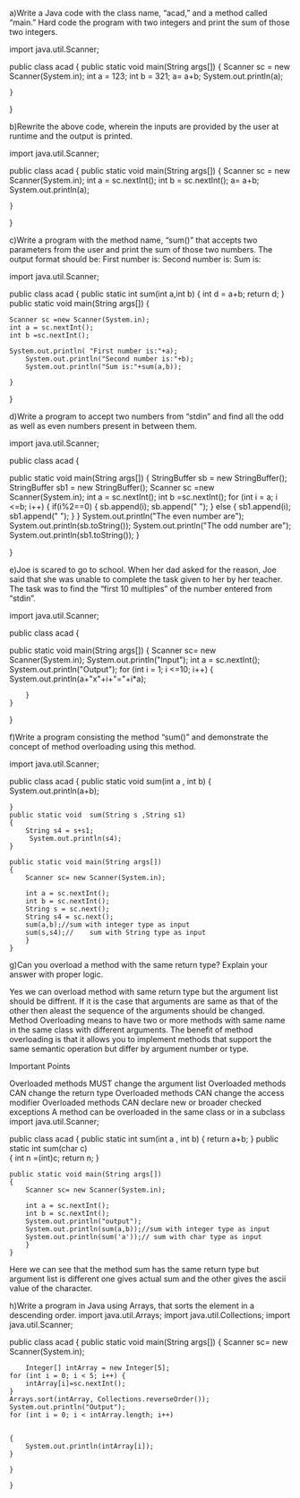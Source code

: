 
a)Write a Java code with the class name, “acad,” and a method called “main.”
Hard code the program with two integers and print the sum of those two
integers.

import java.util.Scanner;

public class acad {
	public static void main(String args[])
	{
		Scanner sc = new Scanner(System.in);
		int a = 123;
		int b  = 321;
		a= a+b;
		System.out.println(a);
		
	}

}

b)Rewrite the above code, wherein the inputs are provided by the user at
runtime and the output is printed.

import java.util.Scanner;

public class acad {
	public static void main(String args[])
	{
		Scanner sc = new Scanner(System.in);
		int a = sc.nextInt();
		int b  = sc.nextInt();
		a= a+b;
		System.out.println(a);
		
	}

}



c)Write a program with the method name, “sum()” that accepts two
parameters from the user and print the sum of those two numbers. The
output format should be:
First number is:
Second number is:
Sum is:





import java.util.Scanner;

public class acad {
	public static int sum(int a,int b)
	{
		int d = a+b;
		return d;
	}
	public static void main(String args[])
	{
		
	Scanner sc =new Scanner(System.in);
	int a = sc.nextInt();
	int b =sc.nextInt();
		
	System.out.println( "First number is:"+a);
		System.out.println("Second number is:"+b);
		System.out.println("Sum is:"+sum(a,b));
		
	}

}


d)Write a program to accept two numbers from “stdin” and find all the odd
as well as even numbers present in between them.


import java.util.Scanner;

public class acad {
	
public static void main(String args[])
{
	StringBuffer sb = new StringBuffer();
		StringBuffer sb1 = new StringBuffer();
		Scanner sc =new Scanner(System.in);
		int a = sc.nextInt();
		int b =sc.nextInt();
		for (int i = a; i <=b; i++) {
			if(i%2==0)
			{
				sb.append(i);
				sb.append(" ");
			}
			else
			{
				sb1.append(i);
				sb1.append(" ");
			}
		}
		System.out.println("The even number are");
		System.out.println(sb.toString());
		System.out.println("The odd number are");
		System.out.println(sb1.toString());
	}

}

e)Joe is scared to go to school. When her dad asked for the reason, Joe said
that she was unable to complete the task given to her by her teacher. The
task was to find the “first 10 multiples” of the number entered from
“stdin”. 




import java.util.Scanner;

public class acad {
	
public static void main(String args[])
	{
		Scanner sc= new Scanner(System.in);
		System.out.println("Input");
		int a = sc.nextInt();
		System.out.println("Output");
		for (int i = 1; i <=10; i++) {
			System.out.println(a+"x"+i+"="+i*a);
			
		}
	}

}


f)Write a program consisting the method “sum()” and demonstrate the
concept of method overloading using this method.


import java.util.Scanner;

public class acad {
	public static void sum(int a , int b)
    {
         System.out.println(a+b);
         
    }
    public static void  sum(String s ,String s1)  
    {
    	String s4 = s+s1;
         System.out.println(s4);
    }
	
	public static void main(String args[])
	{
		Scanner sc= new Scanner(System.in);
		
		int a = sc.nextInt();
		int b = sc.nextInt();
		String s = sc.next();
		String s4 = sc.next();
		sum(a,b);//sum with integer type as input
		sum(s,s4);//	sum with String type as input
		}
	}
  
  g)Can you overload a method with the same return type? Explain your
answer with proper logic.
  
  Yes we can overload method with same return type but the argument list should be diffrent. If it is the case that arguments are same as that of the other then aleast the sequence of the arguments should be changed.
  Method Overloading means to have two or more methods with same name in the same class with different arguments. The benefit of method overloading is that it allows you to implement methods that support the same semantic operation but differ by argument number or type.

Important Points

Overloaded methods MUST change the argument list
Overloaded methods CAN change the return type
Overloaded methods CAN change the access modifier
Overloaded methods CAN declare new or broader checked exceptions
A method can be overloaded in the same class or in a subclass
import java.util.Scanner;

public class acad {
	public static int sum(int a , int b)
    {
		return a+b; 
    }
    public static int  sum(char c)  
    {
    	int n =(int)c;
         return n;
    }
	
	public static void main(String args[])
	{
		Scanner sc= new Scanner(System.in);
		
		int a = sc.nextInt();
		int b = sc.nextInt();
		System.out.println("output");
		System.out.println(sum(a,b));//sum with integer type as input
		System.out.println(sum('a'));//	sum with char type as input
		}
	}
  Here we can see that the method sum has the same return type but argument list is different one gives actual sum and the other gives the ascii value of the character.
  
  
  h)Write a program in Java using Arrays, that sorts the element in a
descending order.
import java.util.Arrays;
import java.util.Collections;
import java.util.Scanner;

public class acad {
		public static void main(String args[])
	{
		Scanner sc= new Scanner(System.in);
		
		Integer[] intArray = new Integer[5];
	for (int i = 0; i < 5; i++) {
		intArray[i]=sc.nextInt();
	}
	Arrays.sort(intArray, Collections.reverseOrder());
	System.out.println("Output");
	for (int i = 0; i < intArray.length; i++) 
		
	
	{
		System.out.println(intArray[i]);
	}
	
	}
		
	}





